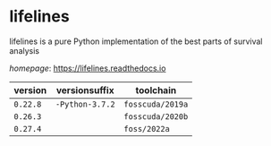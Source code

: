 # lifelines

lifelines is a pure Python implementation of the best parts of survival analysis

*homepage*: <https://lifelines.readthedocs.io>

version | versionsuffix | toolchain
--------|---------------|----------
``0.22.8`` | ``-Python-3.7.2`` | ``fosscuda/2019a``
``0.26.3`` |  | ``fosscuda/2020b``
``0.27.4`` |  | ``foss/2022a``
